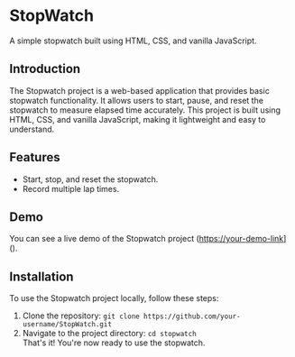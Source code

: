 # StopWatch
A simple stopwatch built using HTML, CSS, and vanilla JavaScript.  

## Introduction  
The Stopwatch project is a web-based application that provides basic stopwatch functionality. 
It allows users to start, pause, and reset the stopwatch to measure elapsed time accurately. 
This project is built using HTML, CSS, and vanilla JavaScript, making it lightweight and easy to understand.  

## Features  
- Start, stop, and reset the stopwatch. 
- Record multiple lap times.  

## Demo  
You can see a live demo of the Stopwatch project ([https://your-demo-link](https://ankitsingh2129.github.io/StopWatch.github.io/)]().  

## Installation  
To use the Stopwatch project locally, follow these steps:  
1. Clone the repository: `git clone https://github.com/your-username/StopWatch.git` 
2. Navigate to the project directory: `cd stopwatch`  
That's it! You're now ready to use the stopwatch.

